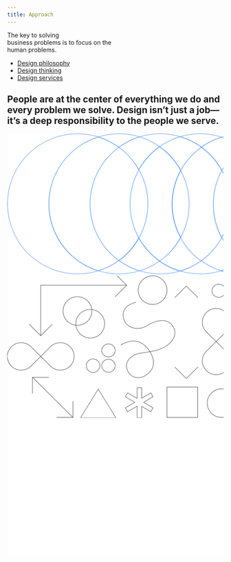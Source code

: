 ```yaml
---
title: Approach
---
```


<title-block>

The key to solving<br>
business problems
<span>is to focus on the
<br>human problems.</span>

<anchor-links>

- [Design philosophy](#design-philosophy)
- [Design thinking](#design-thinking)
- [Design services](#design-services)

</anchor-links>

</title-block>

<grid background="gray-10">
<column lg="8">

## People are at the center of everything we do and every problem we solve. Design isn’t just a job—it’s a deep responsibility to the people we serve.

<icon name="PlexArrowDown"></icon>

</column>

</grid>

<tile
    feature="true"
    feature_style="alt"
    feature_heading="Design philosophy"
    feature_heading_secondary="The beliefs behind everything we do"
    feature_background="black"
    feature_description="Design is about giving people a path, both emotionally and functionally, towards their goals."
    href="/approach/design-philosophy"
    title="Learn more">
<img src="images/philosophy.svg" alt="Geometric shapes"/>
</tile>
<tile
    feature="true"
    feature_style="alt"
    feature_heading="Design thinking"
    feature_heading_secondary="Human-centered design at scale"
    feature_background="gray-20"
    feature_description="Learn how you can apply the same framework our teams use every day."
    href="/approach/design-thinking"
    title="Learn more">
<img src="images/thinking.svg" alt="Geometric shapes"/>
</tile>
<tile
    feature="true"
    feature_style="alt"
    feature_heading="Design services"
    feature_heading_secondary="Your business partner by design"
    feature_background="gray-80"
    feature_description="Design is about giving people a path, both emotionally and functionally, towards their goals."
    href="/approach/design-services"
    title="Learn more">
<img src="images/services.svg" alt="Ven diagram emphasizing overlapping area"/>
</tile>
